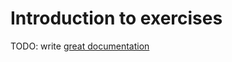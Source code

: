 # Introduction to exercises

TODO: write [great documentation](http://jacobian.org/writing/great-documentation/what-to-write/)
